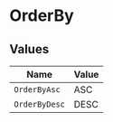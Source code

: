# OrderBy


## Values

| Name          | Value         |
| ------------- | ------------- |
| `OrderByAsc`  | ASC           |
| `OrderByDesc` | DESC          |